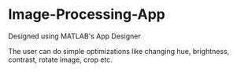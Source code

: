 # Image-Processing-App
Designed using MATLAB's App Designer

The user can do simple optimizations like changing hue, brightness, contrast, rotate image, crop etc.
